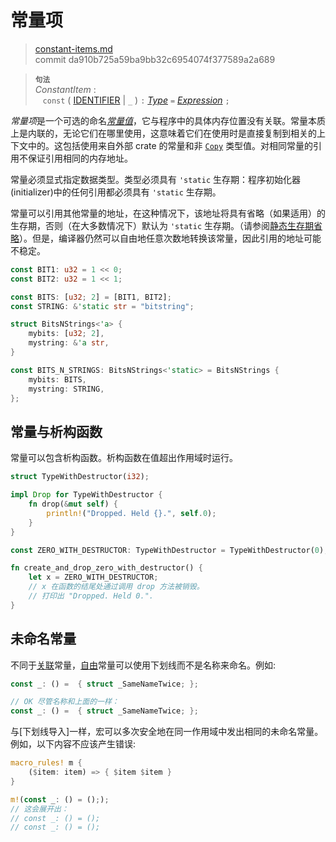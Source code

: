# 常量项

>[constant-items.md](https://github.com/rust-lang/reference/blob/master/src/items/constant-items.md)\
>commit da910b725a59ba9bb32c6954074f377589a2a689

> **<sup>句法</sup>**\
> _ConstantItem_ :\
> &nbsp;&nbsp; `const` ( [IDENTIFIER] | `_` ) `:` [_Type_] `=` [_Expression_] `;`

*常量项*是一个可选的命名[*常量值*]，它与程序中的具体内存位置没有关联。常量本质上是内联的，无论它们在哪里使用，这意味着它们在使用时是直接复制到相关的上下文中的。这包括使用来自外部 crate 的常量和非 [`Copy`] 类型值。对相同常量的引用不保证引用相同的内存地址。

常量必须显式指定数据类型。类型必须具有 `'static` 生存期：程序初始化器(initializer)中的任何引用都必须具有 `'static` 生存期。

常量可以引用其他常量的地址，在这种情况下，该地址将具有省略（如果适用）的生存期，否则（在大多数情况下）默认为 `'static` 生存期。（请参阅[静态生存期省略]）。但是，编译器仍然可以自由地任意次数地转换该常量，因此引用的地址可能不稳定。

```rust
const BIT1: u32 = 1 << 0;
const BIT2: u32 = 1 << 1;

const BITS: [u32; 2] = [BIT1, BIT2];
const STRING: &'static str = "bitstring";

struct BitsNStrings<'a> {
    mybits: [u32; 2],
    mystring: &'a str,
}

const BITS_N_STRINGS: BitsNStrings<'static> = BitsNStrings {
    mybits: BITS,
    mystring: STRING,
};
```

## 常量与析构函数

常量可以包含析构函数。析构函数在值超出作用域时运行。

```rust
struct TypeWithDestructor(i32);

impl Drop for TypeWithDestructor {
    fn drop(&mut self) {
        println!("Dropped. Held {}.", self.0);
    }
}

const ZERO_WITH_DESTRUCTOR: TypeWithDestructor = TypeWithDestructor(0);

fn create_and_drop_zero_with_destructor() {
    let x = ZERO_WITH_DESTRUCTOR;
    // x 在函数的结尾处通过调用 drop 方法被销毁。
    // 打印出 "Dropped. Held 0.".
}
```

## 未命名常量

不同于[关联]常量，[自由]常量可以使用下划线而不是名称来命名。例如:

```rust
const _: () =  { struct _SameNameTwice; };

// OK 尽管名称和上面的一样：
const _: () =  { struct _SameNameTwice; };
```

与[下划线导入]一样，宏可以多次安全地在同一作用域中发出相同的未命名常量。例如，以下内容不应该产生错误:

```rust
macro_rules! m {
    ($item: item) => { $item $item }
}

m!(const _: () = (););
// 这会展开出：
// const _: () = ();
// const _: () = ();
```

[关联]: ../glossary.md#associated-item
[*常量值*]: ../const_eval.md#常量表达式
[自由]: ../glossary.md#free-item
[静态生存期省略]: ../lifetime-elision.md#static-lifetime-elision
[IDENTIFIER]: ../identifiers.md
[下划线的导入]: use-declarations.md#underscore-imports
[_Type_]: ../types.md#type-expressions
[_Expression_]: ../expressions.md
[`Copy`]: ../special-types-and-traits.md#copy

